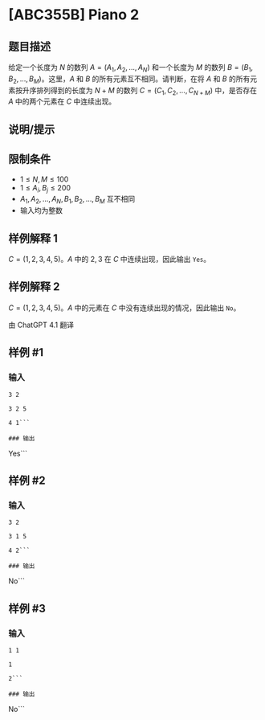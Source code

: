 # [ABC355B] Piano 2

## 题目描述

给定一个长度为 $N$ 的数列 $A=(A_1,A_2,\dots,A_N)$ 和一个长度为 $M$ 的数列 $B=(B_1,B_2,\dots,B_M)$。这里，$A$ 和 $B$ 的所有元素互不相同。请判断，在将 $A$ 和 $B$ 的所有元素按升序排列得到的长度为 $N+M$ 的数列 $C=(C_1,C_2,\dots,C_{N+M})$ 中，是否存在 $A$ 中的两个元素在 $C$ 中连续出现。

## 说明/提示

## 限制条件

- $1 \leq N, M \leq 100$
- $1 \leq A_i, B_j \leq 200$
- $A_1, A_2, \dots, A_N, B_1, B_2, \dots, B_M$ 互不相同
- 输入均为整数

## 样例解释 1

$C=(1,2,3,4,5)$。$A$ 中的 $2,3$ 在 $C$ 中连续出现，因此输出 `Yes`。

## 样例解释 2

$C=(1,2,3,4,5)$。$A$ 中的元素在 $C$ 中没有连续出现的情况，因此输出 `No`。

由 ChatGPT 4.1 翻译

## 样例 #1

### 输入

```
3 2
3 2 5
4 1```

### 输出

```
Yes```

## 样例 #2

### 输入

```
3 2
3 1 5
4 2```

### 输出

```
No```

## 样例 #3

### 输入

```
1 1
1
2```

### 输出

```
No```

